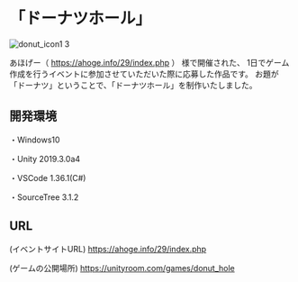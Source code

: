 # 「ドーナツホール」
![donut_icon1 3](https://user-images.githubusercontent.com/33057576/62671760-0f73dc00-b9d3-11e9-8401-826295ffa2b5.gif)

あほげー（ https://ahoge.info/29/index.php ）
様で開催された、
1日でゲーム作成を行うイベントに参加させていただいた際に応募した作品です。
お題が「ドーナツ」ということで、「ドーナツホール」を制作いたしました。

## 開発環境
・Windows10

・Unity 2019.3.0a4

・VSCode 1.36.1(C#)

・SourceTree 3.1.2
## URL
(イベントサイトURL)
https://ahoge.info/29/index.php

(ゲームの公開場所)
https://unityroom.com/games/donut_hole
